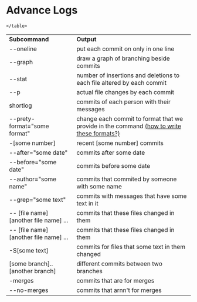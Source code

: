 # Advance Logs
<table>
	<tr>
		<td><b>Subcommand</b></td>
		<td><b>Output</b></td>
	</tr>
	<tr>
		<td>--oneline</td>
		<td>put each commit on only in one line</td>
	</tr>
	<tr>
		<td>--graph</td>
		<td>draw a graph of branching beside commits</td>
	</tr>
	<tr>
		<td>--stat</td>
		<td>number of insertions and deletions to each file altered by each commit</td>
	</tr>
	<tr>
		<td>--p</td>
		<td>actual file changes by each commit</td>
	</tr>
	<tr>
		<td>shortlog</td>
		<td>commits of each person with their messages</td>
	</tr>
	<tr>
		<td>--prety-format="some format"</td>
		<td>change each commit to format that we provide in the command <a href="https://mirrors.edge.kernel.org/pub/software/scm/git/docs/git-log.html#_pretty_formats"> (how to write these formats?)</a></td>
	</tr>
	<tr>
		<td>-[some number]</td>
		<td>recent [some number] commits</td>
	</tr>
	<tr>
		<tr>
		<td>--after="some date"</td>
		<td>commits after some date</td>
	</tr>
	<tr>
		<td>--before="some date"</td>
		<td>commits before some date</td>
	</tr>
	<tr>
		<td>--author="some name"</td>
		<td>commits that commited by someone with some name</td>
	</tr>
	<tr>
		<td>--grep="some text"</td>
		<td>commits with messages that have some text in it</td>
	</tr>
	<tr>
		<td>-- [file name] [another file name] ... </td>
		<td>commits that these files changed in them</td>
	</tr>
	<tr>
		<td>-- [file name] [another file name] ... </td>
		<td>commits that these files changed in them</td>
	</tr>
	<tr>
		<td>-S[some text] </td>
		<td>commits for files that some text in them changed</td>
	</tr>
	<tr>
		<td>[some branch]..[another branch] </td>
		<td>different commits between two branches</td>
	</tr>
	<tr>
		<td>-merges </td>
		<td>commits that are for merges</td>
	</tr>
	<tr>
		<td>--no-merges</td>
		<td>commits that arnn't for merges</td>
	</tr>
	
	</table>
